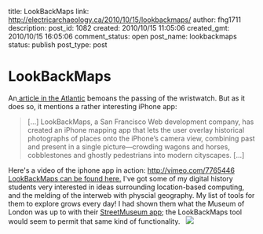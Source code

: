 title: LookBackMaps
link: http://electricarchaeology.ca/2010/10/15/lookbackmaps/
author: fhg1711
description: 
post_id: 1082
created: 2010/10/15 11:05:06
created_gmt: 2010/10/15 16:05:06
comment_status: open
post_name: lookbackmaps
status: publish
post_type: post

# LookBackMaps

An[ article in the Atlantic](http://www.theatlantic.com/magazine/archive/2010/11/a-new-wrinkle-in-time/8249) bemoans the passing of the wristwatch. But as it does so, it mentions a rather interesting iPhone app: 

> [...] LookBackMaps, a San Francisco Web development company, has created an iPhone mapping app that lets the user overlay historical photographs of places onto the iPhone’s camera view, combining past and present in a single picture—crowding wagons and horses, cobblestones and ghostly pedestrians into modern cityscapes. [...]

Here's a video of the iphone app in action: http://vimeo.com/7765446 [LookBackMaps can be found here.](http://lookbackmaps.net/index.php) I've got some of my digital history students very interested in ideas surrounding location-based computing, and the melding of the interweb with physcial geography. My list of tools for them to explore grows every day! I had shown them what the Museum of London was up to with their [StreetMuseum app](http://www.museumoflondon.org.uk/MuseumOfLondon/Resources/app/you-are-here-app/index.html); the LookBackMaps tool would seem to permit that same kind of functionality.   ![](http://assets.theatlantic.com/static/coma/images/issues/201011/wrist-watch-wide.jpg)